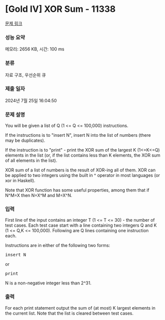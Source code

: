 # [Gold IV] XOR Sum - 11338 

[문제 링크](https://www.acmicpc.net/problem/11338) 

### 성능 요약

메모리: 2656 KB, 시간: 100 ms

### 분류

자료 구조, 우선순위 큐

### 제출 일자

2024년 7월 25일 16:04:50

### 문제 설명

<p>You will be given a list of Q (1 <= Q <= 100,000) instructions.</p>

<p>If the instructions is to "insert N", insert N into the list of numbers (there may be duplicates).</p>

<p>If the instruction is to "print" - print the XOR sum of the largest K (1<=K<=Q) elements in the list (or, if the list contains less than K elements, the XOR sum of all elements in the list).</p>

<p>XOR sum of a list of numbers is the result of XOR-ing all of them. XOR can be applied to two integers using the built in ^ operator in most languages (or xor in Haskell).</p>

<p>Note that XOR function has some useful properties, among them that if N^M=X then N=X^M and M=X^N.</p>

### 입력 

 <p>First line of the input contains an integer T (1 <= T <= 30) - the number of test cases. Each test case start with a line containing two integers Q and K (1 <= Q,K <= 100,000). Following are Q lines containing one instruction each.</p>

<p>Instructions are in either of the following two forms:</p>

<pre>insert N</pre>

<p>or</p>

<pre>print</pre>

<p>N is a non-negative integer less than 2^31.</p>

### 출력 

 <p>For each print statement output the sum of (at most) K largest elements in the current list. Note that the list is cleared between test cases.</p>

